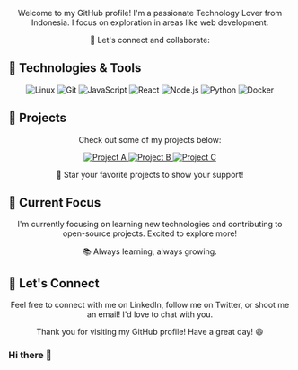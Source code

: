 <p align="center">
  Welcome to my GitHub profile! I'm a passionate Technology Lover from Indonesia. I focus on exploration in areas like web development.
</p>

<p align="center">
  🚀 Let's connect and collaborate:
</p>



## 🔧 Technologies & Tools

<p align="center">
  <img src="https://img.shields.io/badge/Linux-Enthusiast-333333?style=for-the-badge&logo=linux" alt="Linux">
  <img src="https://img.shields.io/badge/Git-Geek-333333?style=for-the-badge&logo=git" alt="Git">
  <img src="https://img.shields.io/badge/JavaScript-Ninja-333333?style=for-the-badge&logo=javascript" alt="JavaScript">
  <img src="https://img.shields.io/badge/React-Enthusiast-333333?style=for-the-badge&logo=react" alt="React">
  <img src="https://img.shields.io/badge/Node.js-Lover-333333?style=for-the-badge&logo=node.js" alt="Node.js">
  <img src="https://img.shields.io/badge/Python-Geek-333333?style=for-the-badge&logo=python" alt="Python">
  <img src="https://img.shields.io/badge/Docker-Fan-333333?style=for-the-badge&logo=docker" alt="Docker">
</p>



## 🚀 Projects

<p align="center">
  Check out some of my projects below:
</p>

<p align="center">
  <a href="https://github.com/febriaricandra/project-a">
    <img src="https://img.shields.io/badge/Project%20A-Repository-yellow?style=for-the-badge" alt="Project A">
  </a>
  <a href="https://github.com/febriaricandra/project-b">
    <img src="https://img.shields.io/badge/Project%20B-Repository-orange?style=for-the-badge" alt="Project B">
  </a>
  <a href="https://github.com/febriaricandra/project-c">
    <img src="https://img.shields.io/badge/Project%20C-Repository-red?style=for-the-badge" alt="Project C">
  </a>
</p>

<p align="center">
  🌟 Star your favorite projects to show your support!
</p>

## 🌱 Current Focus

<p align="center">
  I'm currently focusing on learning new technologies and contributing to open-source projects. Excited to explore more!
</p>

<p align="center">
  📚 Always learning, always growing.
</p>

## 🎉 Let's Connect

<p align="center">
  Feel free to connect with me on LinkedIn, follow me on Twitter, or shoot me an email! I'd love to chat with you.
</p>

<p align="center">
  Thank you for visiting my GitHub profile! Have a great day! 😄
</p>

### Hi there 👋

<!--
**Dafaakmal12/Dafaakmal12** is a ✨ _special_ ✨ repository because its `README.md` (this file) appears on your GitHub profile.

Here are some ideas to get you started:

- 🔭 I’m currently working on ...
- 🌱 I’m currently learning ...
- 👯 I’m looking to collaborate on ...
- 🤔 I’m looking for help with ...
- 💬 Ask me about ...
- 📫 How to reach me: ...
- 😄 Pronouns: ...
- ⚡ Fun fact: ...
-->
